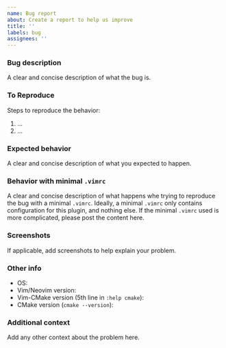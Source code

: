 ```yaml
---
name: Bug report
about: Create a report to help us improve
title: ''
labels: bug
assignees: ''
---
```


### Bug description
A clear and concise description of what the bug is.

### To Reproduce
Steps to reproduce the behavior:
1. ...
2. ...

### Expected behavior
A clear and concise description of what you expected to happen.

### Behavior with minimal `.vimrc`
A clear and concise description of what happens whe trying to reproduce the bug with a minimal `.vimrc`. Ideally, a minimal `.vimrc` only contains configuration for this plugin, and nothing else. If the minimal `.vimrc` used is more complicated, please post the content here.

### Screenshots
If applicable, add screenshots to help explain your problem.

### Other info
- OS:
- Vim/Neovim version:
- Vim-CMake version (5th line in `:help cmake`):
- CMake version (`cmake --version`):

### Additional context
Add any other context about the problem here.
